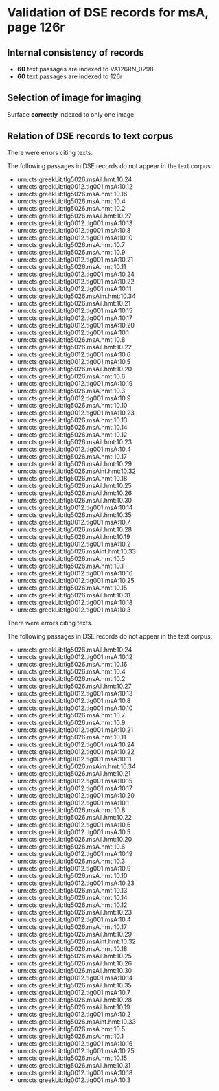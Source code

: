 # Validation of DSE records for msA, page 126r

## Internal consistency of records

- **60** text passages are indexed to VA126RN_0298
-  **60** text passages are indexed to 126r


## Selection of image for imaging

Surface **correctly** indexed to only one image.



## Relation of DSE records to text corpus

There were errors citing texts. 

The following passages in DSE records do not appear in the text corpus:

-  urn:cts:greekLit:tlg5026.msAil.hmt:10.24
-  urn:cts:greekLit:tlg0012.tlg001.msA:10.12
-  urn:cts:greekLit:tlg5026.msA.hmt:10.16
-  urn:cts:greekLit:tlg5026.msA.hmt:10.4
-  urn:cts:greekLit:tlg5026.msA.hmt:10.2
-  urn:cts:greekLit:tlg5026.msAil.hmt:10.27
-  urn:cts:greekLit:tlg0012.tlg001.msA:10.13
-  urn:cts:greekLit:tlg0012.tlg001.msA:10.8
-  urn:cts:greekLit:tlg0012.tlg001.msA:10.10
-  urn:cts:greekLit:tlg5026.msA.hmt:10.7
-  urn:cts:greekLit:tlg5026.msA.hmt:10.9
-  urn:cts:greekLit:tlg0012.tlg001.msA:10.21
-  urn:cts:greekLit:tlg5026.msA.hmt:10.11
-  urn:cts:greekLit:tlg0012.tlg001.msA:10.24
-  urn:cts:greekLit:tlg0012.tlg001.msA:10.22
-  urn:cts:greekLit:tlg0012.tlg001.msA:10.11
-  urn:cts:greekLit:tlg5026.msAim.hmt:10.34
-  urn:cts:greekLit:tlg5026.msAil.hmt:10.21
-  urn:cts:greekLit:tlg0012.tlg001.msA:10.15
-  urn:cts:greekLit:tlg0012.tlg001.msA:10.17
-  urn:cts:greekLit:tlg0012.tlg001.msA:10.20
-  urn:cts:greekLit:tlg0012.tlg001.msA:10.1
-  urn:cts:greekLit:tlg5026.msA.hmt:10.8
-  urn:cts:greekLit:tlg5026.msAil.hmt:10.22
-  urn:cts:greekLit:tlg0012.tlg001.msA:10.6
-  urn:cts:greekLit:tlg0012.tlg001.msA:10.5
-  urn:cts:greekLit:tlg5026.msAil.hmt:10.20
-  urn:cts:greekLit:tlg5026.msA.hmt:10.6
-  urn:cts:greekLit:tlg0012.tlg001.msA:10.19
-  urn:cts:greekLit:tlg5026.msA.hmt:10.3
-  urn:cts:greekLit:tlg0012.tlg001.msA:10.9
-  urn:cts:greekLit:tlg5026.msA.hmt:10.10
-  urn:cts:greekLit:tlg0012.tlg001.msA:10.23
-  urn:cts:greekLit:tlg5026.msA.hmt:10.13
-  urn:cts:greekLit:tlg5026.msA.hmt:10.14
-  urn:cts:greekLit:tlg5026.msA.hmt:10.12
-  urn:cts:greekLit:tlg5026.msAil.hmt:10.23
-  urn:cts:greekLit:tlg0012.tlg001.msA:10.4
-  urn:cts:greekLit:tlg5026.msA.hmt:10.17
-  urn:cts:greekLit:tlg5026.msAil.hmt:10.29
-  urn:cts:greekLit:tlg5026.msAint.hmt:10.32
-  urn:cts:greekLit:tlg5026.msA.hmt:10.18
-  urn:cts:greekLit:tlg5026.msAil.hmt:10.25
-  urn:cts:greekLit:tlg5026.msAil.hmt:10.26
-  urn:cts:greekLit:tlg5026.msAil.hmt:10.30
-  urn:cts:greekLit:tlg0012.tlg001.msA:10.14
-  urn:cts:greekLit:tlg5026.msAil.hmt:10.35
-  urn:cts:greekLit:tlg0012.tlg001.msA:10.7
-  urn:cts:greekLit:tlg5026.msAil.hmt:10.28
-  urn:cts:greekLit:tlg5026.msAil.hmt:10.19
-  urn:cts:greekLit:tlg0012.tlg001.msA:10.2
-  urn:cts:greekLit:tlg5026.msAint.hmt:10.33
-  urn:cts:greekLit:tlg5026.msA.hmt:10.5
-  urn:cts:greekLit:tlg5026.msA.hmt:10.1
-  urn:cts:greekLit:tlg0012.tlg001.msA:10.16
-  urn:cts:greekLit:tlg0012.tlg001.msA:10.25
-  urn:cts:greekLit:tlg5026.msA.hmt:10.15
-  urn:cts:greekLit:tlg5026.msAil.hmt:10.31
-  urn:cts:greekLit:tlg0012.tlg001.msA:10.18
-  urn:cts:greekLit:tlg0012.tlg001.msA:10.3



There were errors citing texts. 

The following passages in DSE records do not appear in the text corpus:

-  urn:cts:greekLit:tlg5026.msAil.hmt:10.24
-  urn:cts:greekLit:tlg0012.tlg001.msA:10.12
-  urn:cts:greekLit:tlg5026.msA.hmt:10.16
-  urn:cts:greekLit:tlg5026.msA.hmt:10.4
-  urn:cts:greekLit:tlg5026.msA.hmt:10.2
-  urn:cts:greekLit:tlg5026.msAil.hmt:10.27
-  urn:cts:greekLit:tlg0012.tlg001.msA:10.13
-  urn:cts:greekLit:tlg0012.tlg001.msA:10.8
-  urn:cts:greekLit:tlg0012.tlg001.msA:10.10
-  urn:cts:greekLit:tlg5026.msA.hmt:10.7
-  urn:cts:greekLit:tlg5026.msA.hmt:10.9
-  urn:cts:greekLit:tlg0012.tlg001.msA:10.21
-  urn:cts:greekLit:tlg5026.msA.hmt:10.11
-  urn:cts:greekLit:tlg0012.tlg001.msA:10.24
-  urn:cts:greekLit:tlg0012.tlg001.msA:10.22
-  urn:cts:greekLit:tlg0012.tlg001.msA:10.11
-  urn:cts:greekLit:tlg5026.msAim.hmt:10.34
-  urn:cts:greekLit:tlg5026.msAil.hmt:10.21
-  urn:cts:greekLit:tlg0012.tlg001.msA:10.15
-  urn:cts:greekLit:tlg0012.tlg001.msA:10.17
-  urn:cts:greekLit:tlg0012.tlg001.msA:10.20
-  urn:cts:greekLit:tlg0012.tlg001.msA:10.1
-  urn:cts:greekLit:tlg5026.msA.hmt:10.8
-  urn:cts:greekLit:tlg5026.msAil.hmt:10.22
-  urn:cts:greekLit:tlg0012.tlg001.msA:10.6
-  urn:cts:greekLit:tlg0012.tlg001.msA:10.5
-  urn:cts:greekLit:tlg5026.msAil.hmt:10.20
-  urn:cts:greekLit:tlg5026.msA.hmt:10.6
-  urn:cts:greekLit:tlg0012.tlg001.msA:10.19
-  urn:cts:greekLit:tlg5026.msA.hmt:10.3
-  urn:cts:greekLit:tlg0012.tlg001.msA:10.9
-  urn:cts:greekLit:tlg5026.msA.hmt:10.10
-  urn:cts:greekLit:tlg0012.tlg001.msA:10.23
-  urn:cts:greekLit:tlg5026.msA.hmt:10.13
-  urn:cts:greekLit:tlg5026.msA.hmt:10.14
-  urn:cts:greekLit:tlg5026.msA.hmt:10.12
-  urn:cts:greekLit:tlg5026.msAil.hmt:10.23
-  urn:cts:greekLit:tlg0012.tlg001.msA:10.4
-  urn:cts:greekLit:tlg5026.msA.hmt:10.17
-  urn:cts:greekLit:tlg5026.msAil.hmt:10.29
-  urn:cts:greekLit:tlg5026.msAint.hmt:10.32
-  urn:cts:greekLit:tlg5026.msA.hmt:10.18
-  urn:cts:greekLit:tlg5026.msAil.hmt:10.25
-  urn:cts:greekLit:tlg5026.msAil.hmt:10.26
-  urn:cts:greekLit:tlg5026.msAil.hmt:10.30
-  urn:cts:greekLit:tlg0012.tlg001.msA:10.14
-  urn:cts:greekLit:tlg5026.msAil.hmt:10.35
-  urn:cts:greekLit:tlg0012.tlg001.msA:10.7
-  urn:cts:greekLit:tlg5026.msAil.hmt:10.28
-  urn:cts:greekLit:tlg5026.msAil.hmt:10.19
-  urn:cts:greekLit:tlg0012.tlg001.msA:10.2
-  urn:cts:greekLit:tlg5026.msAint.hmt:10.33
-  urn:cts:greekLit:tlg5026.msA.hmt:10.5
-  urn:cts:greekLit:tlg5026.msA.hmt:10.1
-  urn:cts:greekLit:tlg0012.tlg001.msA:10.16
-  urn:cts:greekLit:tlg0012.tlg001.msA:10.25
-  urn:cts:greekLit:tlg5026.msA.hmt:10.15
-  urn:cts:greekLit:tlg5026.msAil.hmt:10.31
-  urn:cts:greekLit:tlg0012.tlg001.msA:10.18
-  urn:cts:greekLit:tlg0012.tlg001.msA:10.3



